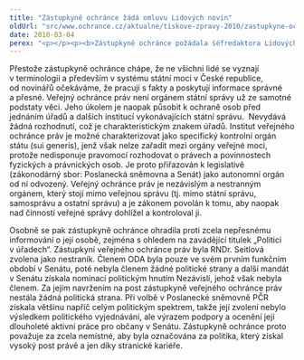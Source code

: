 ```yaml
---
title: "Zástupkyně ochránce žádá omluvu Lidových novin"
oldUrl: "src/www.ochrance.cz/aktualne/tiskove-zpravy-2010/zastupkyne-ochrance-zada-omluvu-lidovych-novin"
date: 2010-03-04
perex: "<p></p><p><b>Zástupkyně ochránce požádala šéfredaktora Lidových novin o omluvu a opravu nepravdivé informace zveřejněné 3. 3. 2010 v článku „Státní správa v područí politiků“. </b><p>Přestože zástupkyně ochránce s autorem článku hovořila a detailně mu vysvětlila postavení veřejného ochránce práv, zejména skutečnost, že ochránce není orgánem státní správy, tedy úřadem, v článku je ochránce postaven na roveň úřadů. Zástupkyně ochránce sama pak byla článkem fakticky označena za vysokého úředníka.</p>"
---
```


<!-- imported from the old website -->

<p>Přestože zástupkyně ochránce chápe, že ne všichni lidé se vyznají v terminologii a především v systému státní moci v České republice, od novinářů očekáváme, že pracují s fakty a poskytují informace správné a přesné. Veřejný ochránce práv není orgánem státní správy už ze samotné podstaty věci. Jeho úkolem je naopak působit k ochraně osob před jednáním úřadů a dalších institucí vykonávajících státní správu.  Nevydává žádná rozhodnutí, což je charakteristickým znakem úřadů. Institut veřejného ochránce práv je možné charakterizovat jako specifický kontrolní orgán státu (sui generis), jenž však nelze zařadit mezi orgány veřejné moci, protože nedisponuje pravomocí rozhodovat o právech a povinnostech fyzických a právnických osob. Je proto přiřazován k legislativě (zákonodárný sbor: Poslanecká sněmovna a Senát) jako autonomní orgán od ní odvozený. Veřejný ochránce práv je nezávislým a nestranným orgánem, který stojí mimo veřejnou správu (tj. mimo státní správu, samosprávu a ostatní správu) a je zákonem povolán k tomu, aby naopak nad činností veřejné správy dohlížel a kontroloval ji. </p><p>Osobně se pak zástupkyně ochránce ohradila proti zcela nepřesnému informování o její osobě, zejména s ohledem na zavádějící titulek „Politici v úřadech“. Zástupkyní veřejného ochránce práv byla RNDr. Seitlová zvolena jako nestraník. Členem ODA byla pouze ve svém prvním funkčním období v Senátu, poté nebyla členem žádné politické strany a další mandát v Senátu získala nominací politickým hnutím Nezávislí, jehož však nebyla členem. Za jejím navržením na post zástupkyně veřejného ochránce práv nestála žádná politická strana. Při volbě v Poslanecké sněmovně PČR získala většinu napříč celým politickým spektrem, takže její zvolení nebylo výsledkem politického vyjednávání, ale výrazem podpory a ocenění její dlouholeté aktivní práce pro občany v Senátu. Zástupkyně ochránce proto považuje za zcela nemístné, aby byla označována za politika, který získal vysoký post právě a jen díky stranické kariéře.</p></p>
